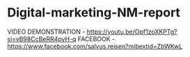 # Digital-marketing-NM-report
VIDEO DEMONSTRATION - https://youtu.be/Opf1zoXKPTg?si=vB98CcBeRR4pvH-q
FACEBOOK - https://www.facebook.com/salvus.reisen?mibextid=ZbWKwL
